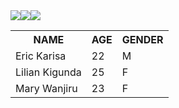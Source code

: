 <table>
<tr>
<th>NAME</th>
<th>AGE</th>
<th>GENDER</th>
</tr>
<tr>
<td>Eric Karisa</td>
<td>22</td>
<td>M</td>
</tr>
<tr>
<td>Lilian Kigunda</td>
<td>25</td>
<td>F</td>
</tr>
<tr>
<td>Mary Wanjiru</td>
<td>23</td>
<td>F</td>
</tr>
<img src="./img 1.jpg"></img>
<img src="./img2.jpg"></img>
<img src="./img3.jpg"></img>